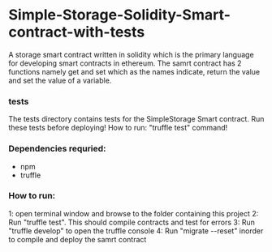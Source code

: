 # Simple-Storage-Solidity-Smart-contract-with-tests

A storage smart contract written in solidity which is the primary language for developing smart contracts in ethereum.
The samrt contract has 2 functions namely get and set which as the names indicate, return the value and set the value of a variable.

### tests
The tests directory contains tests for the SimpleStorage Smart contract. Run these tests before deploying! 
How to run: "truffle test" command!

### Dependencies requried:
- npm
- truffle

### How to run:
1: open terminal window and browse to the folder containing this project
2: Run "truffle test". This should compile contracts and test for errors
3: Run "truffle develop" to open the truffle console
4: Run "migrate --reset" inorder to compile and deploy the samrt contract
